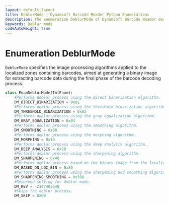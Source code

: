```yaml
---
layout: default-layout
title: DeblurMode - Dynamsoft Barcode Reader Python Enumerations
description: The enumeration DeblurMode of Dynamsoft Barcode Reader describes deblur modes that implemented on the localized barcodes.
keywords: Deblur mode
codeAutoHeight: true
---
```


# Enumeration DeblurMode

`DeblurMode` specifies the image processing algorithms applied to the localized zones containing barcodes, aimed at generating a binary image for extracting barcode data during the final phase of the barcode decoding process.

```python
class EnumDeblurMode(IntEnum):
    #Performs deblur process using the direct binarization algorithm.
    DM_DIRECT_BINARIZATION = 0x01
    #Performs deblur process using the threshold binarization algorithm.
    DM_THRESHOLD_BINARIZATION = 0x02
    #Performs deblur process using the gray equalization algorithm.
    DM_GRAY_EQUALIZATION = 0x04
    #Performs deblur process using the smoothing algorithm.
    DM_SMOOTHING = 0x08
    #Performs deblur process using the morphing algorithm.
    DM_MORPHING = 0x10
    #Performs deblur process using the deep analysis algorithm.
    DM_DEEP_ANALYSIS = 0x20
    #Performs deblur process using the sharpening algorithm.
    DM_SHARPENING = 0x40
    #Performs deblur process based on the binary image from the localization process.
    DM_BASED_ON_LOC_BIN = 0x80
    #Performs deblur process using the sharpening and smoothing algorithm.
    DM_SHARPENING_SMOOTHING = 0x100
    #Reserved setting for deblur mode.
    DM_REV = -2147483648
    #Skips the deblur process.
    DM_SKIP = 0x00
```
